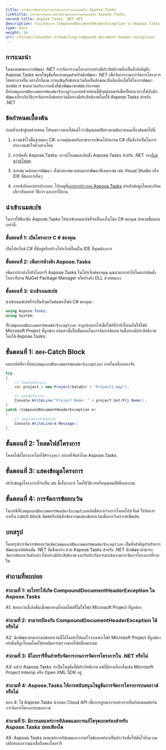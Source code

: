 ```yaml
---
title: การจัดการข้อยกเว้นส่วนหัวของเอกสารแบบผสมใน Aspose.Tasks
linktitle: การจัดการข้อยกเว้นส่วนหัวของเอกสารแบบผสมใน Aspose.Tasks
second_title: Aspose.Tasks .NET API
description: เรียนรู้วิธีจัดการ CompoundDocumentHeaderException ใน Aspose.Tasks สำหรับ .NET รับคำแนะนำทีละขั้นตอนพร้อมตัวอย่างโค้ด
type: docs
weight: 16
url: /th/net/calendar-scheduling/compound-document-header-exception/
---
```

## การแนะนำ

 ในขอบเขตของการพัฒนา .NET การจัดการงานโครงการอย่างมีประสิทธิภาพถือเป็นสิ่งสำคัญยิ่ง Aspose.Tasks มอบโซลูชันที่ครอบคลุมสำหรับนักพัฒนา .NET เพื่อจัดการงานการจัดการโครงการได้อย่างราบรื่น อย่างไรก็ตาม การเผชิญกับข้อยกเว้นถือเป็นลักษณะที่หลีกเลี่ยงไม่ได้ในการพัฒนาซอฟต์แวร์ ข้อยกเว้นประการหนึ่งที่นักพัฒนาซอฟต์แวร์อาจพบคือ`CompoundDocumentHeaderException`บทช่วยสอนนี้มีจุดมุ่งหมายเพื่อเป็นแนวทางให้กับนักพัฒนาเกี่ยวกับวิธีการจัดการกับข้อยกเว้นนี้อย่างมีประสิทธิภาพโดยใช้ Aspose.Tasks สำหรับ .NET

## ข้อกำหนดเบื้องต้น

ก่อนที่จะเข้าสู่บทช่วยสอน โปรดตรวจสอบให้แน่ใจว่ามีคุณสมบัติตรงตามข้อกำหนดเบื้องต้นต่อไปนี้:

1. ความเข้าใจพื้นฐานของ C#: ความคุ้นเคยกับภาษาการเขียนโปรแกรม C# เป็นสิ่งจำเป็นในการทำความเข้าใจตัวอย่างโค้ด
   
2.  การติดตั้ง Aspose.Tasks: ดาวน์โหลดและติดตั้ง Aspose.Tasks สำหรับ .NET จาก[ลิ้งค์ดาวน์โหลด](https://releases.aspose.com/tasks/net/).

3. สภาพแวดล้อมการพัฒนา: ตั้งค่าสภาพแวดล้อมการพัฒนาที่เหมาะสม เช่น Visual Studio หรือ IDE ที่ต้องการอื่นๆ

4.  การเข้าถึงเอกสารประกอบ: โปรดดูที่[เอกสารประกอบ Aspose.Tasks](https://reference.aspose.com/tasks/net/) สำหรับข้อมูลโดยละเอียดเกี่ยวกับคลาส วิธีการ และการใช้งาน

## นำเข้าเนมสเปซ

ในการใช้ฟังก์ชัน Aspose.Tasks ให้นำเข้าเนมสเปซที่จำเป็นลงในโค้ด C# ของคุณ ทำตามขั้นตอนเหล่านี้:

### ขั้นตอนที่ 1: เปิดโครงการ C # ของคุณ

เปิดโปรเจ็กต์ C# ที่มีอยู่หรือสร้างโปรเจ็กต์ใหม่ใน IDE ที่คุณต้องการ

### ขั้นตอนที่ 2: เพิ่มการอ้างอิง Aspose.Tasks

เพิ่มการอ้างอิงไปยังไลบรารี Aspose.Tasks ในโปรเจ็กต์ของคุณ คุณสามารถทำได้โดยการติดตั้งไลบรารีผ่าน NuGet Package Manager หรืออ้างอิง DLL ด้วยตนเอง

### ขั้นตอนที่ 3: นำเข้าเนมสเปซ

นำเข้าเนมสเปซที่จำเป็นที่จุดเริ่มต้นของไฟล์ C# ของคุณ:

```csharp
using Aspose.Tasks;
using System;


```

 ที่`CompoundDocumentHeaderException` จะถูกส่งออกไปเมื่อไฟล์ที่กำลังโหลดไม่ใช่ไฟล์ Microsoft Project ที่ถูกต้อง ด้านล่างนี้เป็นขั้นตอนในการจัดการข้อยกเว้นนี้อย่างมีประสิทธิภาพโดยใช้ Aspose.Tasks:

## ขั้นตอนที่ 1: ลอง-Catch Block

 แนบรหัสที่อาจโยน`CompoundDocumentHeaderException` ภายในบล็อกลองจับ

```csharp
try
{
    // โหลดไฟล์โครงการ
    var project = new Project(DataDir + "Project1.mpp");

    // แสดงชื่อโครงการ
    Console.WriteLine("Project Name: " + project.Get(Prj.Name));
}
catch (CompoundDocumentHeaderException e)
{
    // จับและจัดการกับข้อยกเว้น
    Console.WriteLine(e.Message);
}
```

## ขั้นตอนที่ 2: โหลดไฟล์โครงการ

 โหลดไฟล์โครงการโดยใช้`Project` คลาสที่จัดทำโดย Aspose.Tasks

## ขั้นตอนที่ 3: แสดงข้อมูลโครงการ

เข้าถึงข้อมูลโครงการที่จำเป็น เช่น ชื่อโครงการ โดยใช้วิธีการหรือคุณสมบัติที่เหมาะสม

## ขั้นตอนที่ 4: การจัดการข้อยกเว้น

 ในกรณีที่`CompoundDocumentHeaderException`เกิดขึ้นระหว่างการโหลดโปรเจ็กต์ ให้จัดการภายใน catch block พิมพ์หรือบันทึกข้อความแสดงข้อยกเว้นเพื่อการวิเคราะห์เพิ่มเติม

## บทสรุป

 โดยสรุปการจัดการข้อยกเว้นเช่น`CompoundDocumentHeaderException` เป็นสิ่งสำคัญสำหรับการพัฒนาแอปพลิเคชัน .NET ที่แข็งแกร่ง ด้วย Aspose.Tasks สำหรับ .NET นักพัฒนาสามารถจัดการข้อยกเว้นดังกล่าวได้อย่างมีประสิทธิภาพ และรับประกันการดำเนินงานการจัดการโครงการที่ราบรื่น

## คำถามที่พบบ่อย

### คำถามที่ 1: อะไรทำให้เกิด CompoundDocumentHeaderException ใน Aspose.Tasks

A1: ข้อยกเว้นนี้เกิดขึ้นเมื่อพยายามโหลดไฟล์ที่ไม่ใช่ไฟล์ Microsoft Project ที่ถูกต้อง

### คำถามที่ 2: สามารถป้องกัน CompoundDocumentHeaderException ได้หรือไม่

A2: นักพัฒนาสามารถลดข้อยกเว้นนี้ได้โดยทำให้แน่ใจว่าเฉพาะไฟล์ Microsoft Project ที่ถูกต้องเท่านั้นที่ถูกโหลดโดยใช้เทคนิคการตรวจสอบไฟล์ที่เหมาะสม

### คำถามที่ 3: มีไลบรารีอื่นสำหรับจัดการงานการจัดการโครงการใน .NET หรือไม่

A3: แม้ว่า Aspose.Tasks จะเป็นโซลูชันที่มีประสิทธิภาพ แต่ก็มีทางเลือกอื่นเช่น Microsoft Project Interop หรือ Open XML SDK อยู่

### คำถามที่ 4: Aspose.Tasks ให้การสนับสนุนโซลูชันการจัดการโครงการบนคลาวด์หรือไม่

ตอบ 4: ใช่ Aspose.Tasks นำเสนอ Cloud API เพื่อการบูรณาการอย่างราบรื่นกับแพลตฟอร์มการจัดการโครงการบนคลาวด์

### คำถามที่ 5: มีการเผยแพร่การอัปเดตและการแก้ไขจุดบกพร่องสำหรับ Aspose.Tasks บ่อยเพียงใด

A5: Aspose.Tasks เผยแพร่การอัปเดตและการแก้ไขข้อบกพร่องเป็นประจำเพื่อให้มั่นใจถึงความเสถียรและความน่าเชื่อถือของไลบรารี